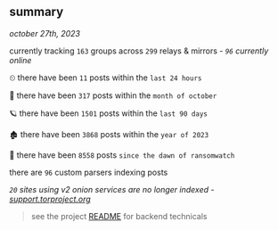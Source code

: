 
## summary
_october 27th, 2023_

currently tracking `163` groups across `299` relays & mirrors - _`96` currently online_

⏲ there have been `11` posts within the `last 24 hours`

🦈 there have been `317` posts within the `month of october`

🪐 there have been `1501` posts within the `last 90 days`

🏚 there have been `3868` posts within the `year of 2023`

🦕 there have been `8558` posts `since the dawn of ransomwatch`

there are `96` custom parsers indexing posts

_`20` sites using v2 onion services are no longer indexed - [support.torproject.org](https://support.torproject.org/onionservices/v2-deprecation/)_

> see the project [README](https://github.com/joshhighet/ransomwatch#ransomwatch--) for backend technicals
